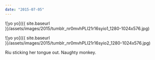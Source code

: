 ```yaml
---
date: "2015-07-05"
---
```


![yo yo]({{ site.baseurl }}/assets/images/2015/tumblr_nr0mvhPLI21r16syio1_1280-1024x576.jpg)

![yo yo]({{ site.baseurl }}/assets/images/2015/tumblr_nr0mvhPLI21r16syio2_1280-1024x576.jpg)

Riu sticking her tongue out. Naughty monkey.
